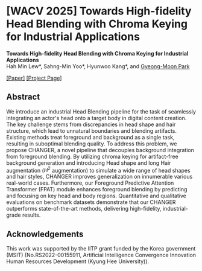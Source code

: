 # [WACV 2025] Towards High-fidelity Head Blending with Chroma Keying for Industrial Applications

**Towards High-fidelity Head Blending with Chroma Keying for Industrial Applications**   
Hah Min Lew*, Sahng-Min Yoo*, Hyunwoo Kang*, and <ins>Gyeong-Moon Park</ins>

[[Paper]](https://arxiv.org/abs/2411.00652) [[Project Page]](https://hahminlew.github.io/changer/)

## Abstract
We introduce an industrial Head Blending pipeline for the task of seamlessly integrating an actor's head onto a target body in digital content creation. The key challenge stems from discrepancies in head shape and hair structure, which lead to unnatural boundaries and blending artifacts. Existing methods treat foreground and background as a single task, resulting in suboptimal blending quality. To address this problem, we propose CHANGER, a novel pipeline that decouples background integration from foreground blending. By utilizing chroma keying for artifact-free background generation and introducing Head shape and long Hair augmentation ($H^2$ augmentation) to simulate a wide range of head shapes and hair styles, CHANGER improves generalization on innumerable various real-world cases. Furthermore, our Foreground Predictive Attention Transformer (FPAT) module enhances foreground blending by predicting and focusing on key head and body regions. Quantitative and qualitative evaluations on benchmark datasets demonstrate that our CHANGER outperforms state-of-the-art methods, delivering high-fidelity, industrial-grade results.

## Acknowledgements
This work was supported by the IITP grant funded by the Korea government (MSIT) (No.RS2022-00155911, Artificial Intelligence Convergence Innovation Human Resources Development (Kyung Hee University)).
